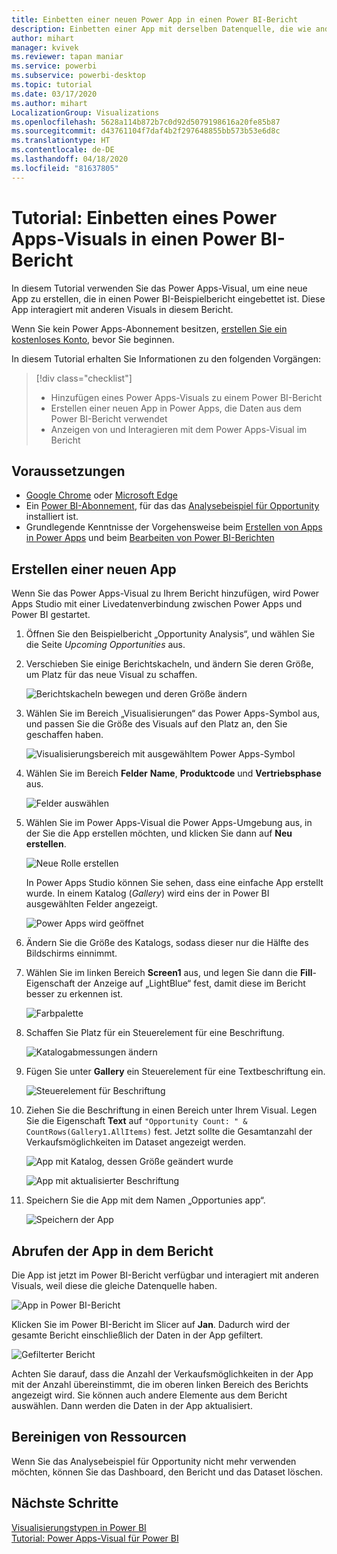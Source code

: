 ```yaml
---
title: Einbetten einer neuen Power App in einen Power BI-Bericht
description: Einbetten einer App mit derselben Datenquelle, die wie andere Berichtselemente gefiltert werden kann
author: mihart
manager: kvivek
ms.reviewer: tapan maniar
ms.service: powerbi
ms.subservice: powerbi-desktop
ms.topic: tutorial
ms.date: 03/17/2020
ms.author: mihart
LocalizationGroup: Visualizations
ms.openlocfilehash: 5628a114b872b7c0d92d5079198616a20fe85b87
ms.sourcegitcommit: d43761104f7daf4b2f297648855bb573b53e6d8c
ms.translationtype: HT
ms.contentlocale: de-DE
ms.lasthandoff: 04/18/2020
ms.locfileid: "81637805"
---
```

# <a name="tutorial-embed-a-power-apps-visual-in-a-power-bi-report"></a>Tutorial: Einbetten eines Power Apps-Visuals in einen Power BI-Bericht

In diesem Tutorial verwenden Sie das Power Apps-Visual, um eine neue App zu erstellen, die in einen Power BI-Beispielbericht eingebettet ist. Diese App interagiert mit anderen Visuals in diesem Bericht.

Wenn Sie kein Power Apps-Abonnement besitzen, [erstellen Sie ein kostenloses Konto](https://web.powerapps.com/signup?redirect=marketing&email=), bevor Sie beginnen.

In diesem Tutorial erhalten Sie Informationen zu den folgenden Vorgängen:
> [!div class="checklist"]
> * Hinzufügen eines Power Apps-Visuals zu einem Power BI-Bericht
> * Erstellen einer neuen App in Power Apps, die Daten aus dem Power BI-Bericht verwendet
> * Anzeigen von und Interagieren mit dem Power Apps-Visual im Bericht

## <a name="prerequisites"></a>Voraussetzungen

* [Google Chrome](https://www.google.com/chrome/browser/) oder [Microsoft Edge](https://www.microsoft.com/windows/microsoft-edge)
* Ein [Power BI-Abonnement](https://docs.microsoft.com/power-bi/service-self-service-signup-for-power-bi), für das das [Analysebeispiel für Opportunity](https://docs.microsoft.com/power-bi/sample-opportunity-analysis#get-the-content-pack-for-this-sample) installiert ist.
* Grundlegende Kenntnisse der Vorgehensweise beim [Erstellen von Apps in Power Apps](https://docs.microsoft.com/powerapps/maker/canvas-apps/data-platform-create-app-scratch) und beim [Bearbeiten von Power BI-Berichten](https://docs.microsoft.com/power-bi/service-the-report-editor-take-a-tour)



## <a name="create-a-new-app"></a>Erstellen einer neuen App
Wenn Sie das Power Apps-Visual zu Ihrem Bericht hinzufügen, wird Power Apps Studio mit einer Livedatenverbindung zwischen Power Apps und Power BI gestartet.

1. Öffnen Sie den Beispielbericht „Opportunity Analysis“, und wählen Sie die Seite *Upcoming Opportunities* aus. 


2. Verschieben Sie einige Berichtskacheln, und ändern Sie deren Größe, um Platz für das neue Visual zu schaffen.

    ![Berichtskacheln bewegen und deren Größe ändern](media/power-bi-visualization-powerapp/power-bi-report-page.jpg)

2. Wählen Sie im Bereich „Visualisierungen“ das Power Apps-Symbol aus, und passen Sie die Größe des Visuals auf den Platz an, den Sie geschaffen haben.

    ![Visualisierungsbereich mit ausgewähltem Power Apps-Symbol](media/power-bi-visualization-powerapp/power-bi-powerapps-icon.jpg)

3. Wählen Sie im Bereich **Felder** **Name**, **Produktcode** und **Vertriebsphase** aus. 

    ![Felder auswählen](media/power-bi-visualization-powerapp/power-bi-fields.png)

4. Wählen Sie im Power Apps-Visual die Power Apps-Umgebung aus, in der Sie die App erstellen möchten, und klicken Sie dann auf **Neu erstellen**.

    ![Neue Rolle erstellen](media/power-bi-visualization-powerapp/power-bi-create-new-powerapp.png)

    In Power Apps Studio können Sie sehen, dass eine einfache App erstellt wurde. In einem Katalog (*Gallery*) wird eins der in Power BI ausgewählten Felder angezeigt.

    ![Power Apps wird geöffnet](media/power-bi-visualization-powerapp/power-bi-power-app.png)

5.  Ändern Sie die Größe des Katalogs, sodass dieser nur die Hälfte des Bildschirms einnimmt. 

6. Wählen Sie im linken Bereich **Screen1** aus, und legen Sie dann die **Fill**-Eigenschaft der Anzeige auf „LightBlue“ fest, damit diese im Bericht besser zu erkennen ist.

    ![Farbpalette](media/power-bi-visualization-powerapp/power-bi-powerapps-fill.png)

6. Schaffen Sie Platz für ein Steuerelement für eine Beschriftung. 

    ![Katalogabmessungen ändern](media/power-bi-visualization-powerapp/power-bi-powerapps-gallery.png)


8. Fügen Sie unter **Gallery** ein Steuerelement für eine Textbeschriftung ein.

   ![Steuerelement für Beschriftung](media/power-bi-visualization-powerapp/power-bi-label.png)

7. Ziehen Sie die Beschriftung in einen Bereich unter Ihrem Visual. Legen Sie die Eigenschaft **Text** auf `"Opportunity Count: " & CountRows(Gallery1.AllItems)` fest. Jetzt sollte die Gesamtanzahl der Verkaufsmöglichkeiten im Dataset angezeigt werden.

    ![App mit Katalog, dessen Größe geändert wurde](media/power-bi-visualization-powerapp/power-bi-power-app-label.png)

    ![App mit aktualisierter Beschriftung](media/power-bi-visualization-powerapp/power-bi-label-live.png)

7. Speichern Sie die App mit dem Namen „Opportunies app“. 

    ![Speichern der App](media/power-bi-visualization-powerapp/power-bi-save-powerapp.png)


## <a name="view-the-app-in-the-report"></a>Abrufen der App in dem Bericht
Die App ist jetzt im Power BI-Bericht verfügbar und interagiert mit anderen Visuals, weil diese die gleiche Datenquelle haben.

![App in Power BI-Bericht](media/power-bi-visualization-powerapp/power-bi-powerapps-visual.png)

Klicken Sie im Power BI-Bericht im Slicer auf **Jan**. Dadurch wird der gesamte Bericht einschließlich der Daten in der App gefiltert.

![Gefilterter Bericht](media/power-bi-visualization-powerapp/power-bi-last.png)

Achten Sie darauf, dass die Anzahl der Verkaufsmöglichkeiten in der App mit der Anzahl übereinstimmt, die im oberen linken Bereich des Berichts angezeigt wird. Sie können auch andere Elemente aus dem Bericht auswählen. Dann werden die Daten in der App aktualisiert.


## <a name="clean-up-resources"></a>Bereinigen von Ressourcen
Wenn Sie das Analysebeispiel für Opportunity nicht mehr verwenden möchten, können Sie das Dashboard, den Bericht und das Dataset löschen.


## <a name="next-steps"></a>Nächste Schritte
[Visualisierungstypen in Power BI](power-bi-visualization-types-for-reports-and-q-and-a.md)    
[Tutorial: Power Apps-Visual für Power BI](https://docs.microsoft.com/powerapps/maker/canvas-apps/powerapps-custom-visual)